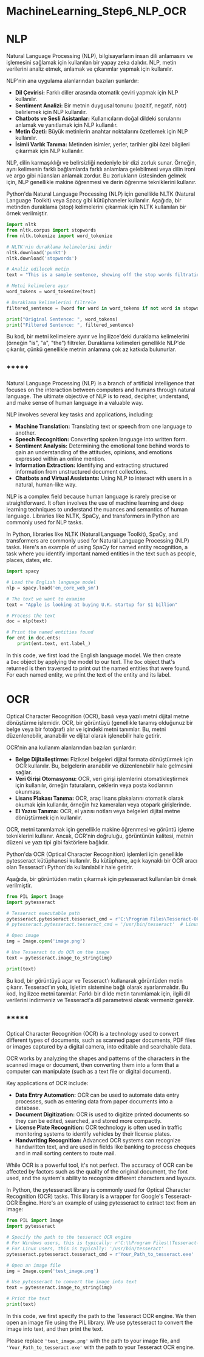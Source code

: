 <h1>MachineLearning_Step6_NLP_OCR</h1>

# NLP

Natural Language Processing (NLP), bilgisayarların insan dili anlamasını ve işlemesini sağlamak için kullanılan bir yapay zeka dalıdır. NLP, metin verilerini analiz etmek, anlamak ve çıkarımlar yapmak için kullanılır.

NLP'nin ana uygulama alanlarından bazıları şunlardır:

- **Dil Çevirisi:** Farklı diller arasında otomatik çeviri yapmak için NLP kullanılır.
- **Sentiment Analizi:** Bir metnin duygusal tonunu (pozitif, negatif, nötr) belirlemek için NLP kullanılır.
- **Chatbots ve Sesli Asistanlar:** Kullanıcıların doğal dildeki sorularını anlamak ve yanıtlamak için NLP kullanılır.
- **Metin Özeti:** Büyük metinlerin anahtar noktalarını özetlemek için NLP kullanılır.
- **İsimli Varlık Tanıma:** Metinden isimler, yerler, tarihler gibi özel bilgileri çıkarmak için NLP kullanılır.

NLP, dilin karmaşıklığı ve belirsizliği nedeniyle bir dizi zorluk sunar. Örneğin, aynı kelimenin farklı bağlamlarda farklı anlamlara gelebilmesi veya dilin ironi ve argo gibi nüansları anlamak zordur. Bu zorlukların üstesinden gelmek için, NLP genellikle makine öğrenmesi ve derin öğrenme tekniklerini kullanır.

Python'da Natural Language Processing (NLP) için genellikle NLTK (Natural Language Toolkit) veya Spacy gibi kütüphaneler kullanılır. Aşağıda, bir metinden duraklama (stop) kelimelerini çıkarmak için NLTK kullanılan bir örnek verilmiştir.

```python
import nltk
from nltk.corpus import stopwords
from nltk.tokenize import word_tokenize

# NLTK'nin duraklama kelimelerini indir
nltk.download('punkt')
nltk.download('stopwords')

# Analiz edilecek metin
text = "This is a sample sentence, showing off the stop words filtration."

# Metni kelimelere ayır
word_tokens = word_tokenize(text)

# Duraklama kelimelerini filtrele
filtered_sentence = [word for word in word_tokens if not word in stopwords.words()]

print("Original Sentence: ", word_tokens)
print("Filtered Sentence: ", filtered_sentence)
```

Bu kod, bir metni kelimelere ayırır ve İngilizce'deki duraklama kelimelerini (örneğin "is", "a", "the") filtreler. Duraklama kelimeleri genellikle NLP'de çıkarılır, çünkü genellikle metnin anlamına çok az katkıda bulunurlar.

## *****

Natural Language Processing (NLP) is a branch of artificial intelligence that focuses on the interaction between computers and humans through natural language. The ultimate objective of NLP is to read, decipher, understand, and make sense of human language in a valuable way.

NLP involves several key tasks and applications, including:

- **Machine Translation:** Translating text or speech from one language to another.
- **Speech Recognition:** Converting spoken language into written form.
- **Sentiment Analysis:** Determining the emotional tone behind words to gain an understanding of the attitudes, opinions, and emotions expressed within an online mention.
- **Information Extraction:** Identifying and extracting structured information from unstructured document collections.
- **Chatbots and Virtual Assistants:** Using NLP to interact with users in a natural, human-like way.

NLP is a complex field because human language is rarely precise or straightforward. It often involves the use of machine learning and deep learning techniques to understand the nuances and semantics of human language. Libraries like NLTK, SpaCy, and transformers in Python are commonly used for NLP tasks.

In Python, libraries like NLTK (Natural Language Toolkit), SpaCy, and transformers are commonly used for Natural Language Processing (NLP) tasks. Here's an example of using SpaCy for named entity recognition, a task where you identify important named entities in the text such as people, places, dates, etc.

```python
import spacy

# Load the English language model
nlp = spacy.load('en_core_web_sm')

# The text we want to examine
text = "Apple is looking at buying U.K. startup for $1 billion"

# Process the text
doc = nlp(text)

# Print the named entities found
for ent in doc.ents:
    print(ent.text, ent.label_)
```

In this code, we first load the English language model. We then create a `Doc` object by applying the model to our text. The `Doc` object that's returned is then traversed to print out the named entities that were found. For each named entity, we print the text of the entity and its label.



# OCR

Optical Character Recognition (OCR), basılı veya yazılı metni dijital metne dönüştürme işlemidir. OCR, bir görüntüyü (genellikle taramış olduğunuz bir belge veya bir fotoğraf) alır ve içindeki metni tanımlar. Bu, metni düzenlenebilir, aranabilir ve dijital olarak işlenebilir hale getirir.

OCR'nin ana kullanım alanlarından bazıları şunlardır:

- **Belge Dijitalleştirme:** Fiziksel belgeleri dijital formata dönüştürmek için OCR kullanılır. Bu, belgelerin aranabilir ve düzenlenebilir hale gelmesini sağlar.
- **Veri Girişi Otomasyonu:** OCR, veri girişi işlemlerini otomatikleştirmek için kullanılır, örneğin faturaların, çeklerin veya posta kodlarının okunması.
- **Lisans Plakası Tanıma:** OCR, araç lisans plakalarını otomatik olarak okumak için kullanılır, örneğin hız kameraları veya otopark girişlerinde.
- **El Yazısı Tanıma:** OCR, el yazısı notları veya belgeleri dijital metne dönüştürmek için kullanılır.

OCR, metni tanımlamak için genellikle makine öğrenmesi ve görüntü işleme tekniklerini kullanır. Ancak, OCR'nin doğruluğu, görüntünün kalitesi, metnin düzeni ve yazı tipi gibi faktörlere bağlıdır.

Python'da OCR (Optical Character Recognition) işlemleri için genellikle pytesseract kütüphanesi kullanılır. Bu kütüphane, açık kaynaklı bir OCR aracı olan Tesseract'ı Python'da kullanılabilir hale getirir.

Aşağıda, bir görüntüden metin çıkarmak için pytesseract kullanılan bir örnek verilmiştir.

```python
from PIL import Image
import pytesseract

# Tesseract executable path
pytesseract.pytesseract.tesseract_cmd = r'C:\Program Files\Tesseract-OCR\tesseract.exe'  # Windows
# pytesseract.pytesseract.tesseract_cmd = '/usr/bin/tesseract'  # Linux

# Open image
img = Image.open('image.png')

# Use Tesseract to do OCR on the image
text = pytesseract.image_to_string(img)

print(text)
```

Bu kod, bir görüntüyü açar ve Tesseract'ı kullanarak görüntüden metin çıkarır. Tesseract'ın yolu, işletim sistemine bağlı olarak ayarlanmalıdır. Bu kod, İngilizce metni tanımlar. Farklı bir dilde metin tanımlamak için, ilgili dil verilerini indirmeniz ve Tesseract'a dil parametresi olarak vermeniz gerekir.

## *****

Optical Character Recognition (OCR) is a technology used to convert different types of documents, such as scanned paper documents, PDF files or images captured by a digital camera, into editable and searchable data.

OCR works by analyzing the shapes and patterns of the characters in the scanned image or document, then converting them into a form that a computer can manipulate (such as a text file or digital document).

Key applications of OCR include:

- **Data Entry Automation:** OCR can be used to automate data entry processes, such as entering data from paper documents into a database.
- **Document Digitization:** OCR is used to digitize printed documents so they can be edited, searched, and stored more compactly.
- **License Plate Recognition:** OCR technology is often used in traffic monitoring systems to identify vehicles by their license plates.
- **Handwriting Recognition:** Advanced OCR systems can recognize handwritten text, and are used in fields like banking to process cheques and in mail sorting centers to route mail.

While OCR is a powerful tool, it's not perfect. The accuracy of OCR can be affected by factors such as the quality of the original document, the font used, and the system's ability to recognize different characters and layouts.

In Python, the pytesseract library is commonly used for Optical Character Recognition (OCR) tasks. This library is a wrapper for Google's Tesseract-OCR Engine. Here's an example of using pytesseract to extract text from an image:

```python
from PIL import Image
import pytesseract

# Specify the path to the tesseract OCR engine
# For Windows users, this is typically: r'C:\\Program Files\\Tesseract-OCR\\tesseract.exe'
# For Linux users, this is typically: '/usr/bin/tesseract'
pytesseract.pytesseract.tesseract_cmd = r'Your_Path_to_tesseract.exe'

# Open an image file
img = Image.open('test_image.png')

# Use pytesseract to convert the image into text
text = pytesseract.image_to_string(img)

# Print the text
print(text)

```

In this code, we first specify the path to the Tesseract OCR engine. We then open an image file using the PIL library. We use pytesseract to convert the image into text, and then print the text.

Please replace `'test_image.png'` with the path to your image file, and `'Your_Path_to_tesseract.exe'` with the path to your Tesseract OCR engine.
